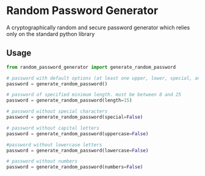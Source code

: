 # Random Password Generator #
A cryptographically random and secure password generator which relies only on the standard python library

## Usage ##
```python
from random_password_generator import generate_random_password

# password with default options (at least one upper, lower, special, and number character. 8 ≤ length ≤ 25)
password = generate_random_password()

# password of specified minimum length. must be between 8 and 25
password = generate_random_password(length=15)

# password without special characters
password = generate_random_password(special=False)

# password without capital letters
password = generate_random_password(uppercase=False)

#password without lowercase letters
password = generate_random_password(lowercase=False)

# password without numbers
password = generate_random_password(numbers=False)
```